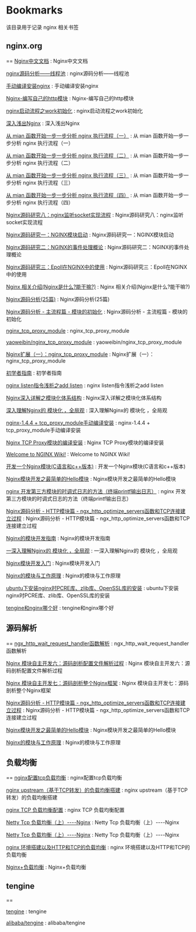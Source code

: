 # Bookmarks
该目录用于记录 nginx 相关书签

## nginx.org
==
[Nginx中文文档](http://www.nginx.cn/doc/index.html) : Nginx中文文档

[nginx源码分析——线程池](https://www.cnblogs.com/sxhlinux/p/6906490.html) : nginx源码分析——线程池

[手动编译安装nginx](https://www.cnblogs.com/luobiao320/p/7189934.html) : 手动编译安装nginx 

[Nginx-编写自己的http模块](https://blog.csdn.net/weixin_36816337/article/details/85175602) : Nginx-编写自己的http模块 

[nginx启动流程之work初始化](https://blog.csdn.net/apelife/article/details/53512988) : nginx启动流程之work初始化 

[深入浅出Nginx](https://www.cnblogs.com/workdsz/articles/9546653.html) : 深入浅出Nginx 

[从 mian 函数开始一步一步分析 nginx 执行流程（一）](https://www.cnblogs.com/zhuwbox/p/3983125.html) : 从 mian 函数开始一步一步分析 nginx 执行流程（一） 

[从 mian 函数开始一步一步分析 nginx 执行流程（二）](https://www.cnblogs.com/zhuwbox/p/3983440.html) : 从 mian 函数开始一步一步分析 nginx 执行流程（二） 

[从 mian 函数开始一步一步分析 nginx 执行流程（三）](https://www.cnblogs.com/zhuwbox/p/3985141.html) : 从 mian 函数开始一步一步分析 nginx 执行流程（三） 

[从 mian 函数开始一步一步分析 nginx 执行流程（四）](https://www.cnblogs.com/zhuwbox/p/3986856.html) : 从 mian 函数开始一步一步分析 nginx 执行流程（四） 

[Nginx源码研究八：nginx监听socket实现流程](https://www.cnblogs.com/yimuren/p/4485161.html) : Nginx源码研究八：nginx监听socket实现流程 

[Nginx源码研究一：NGINX模块启动](https://www.cnblogs.com/yimuren/p/4063164.html) : Nginx源码研究一：NGINX模块启动 

[Nginx源码研究二：NGINX的事件处理概论](https://www.cnblogs.com/yimuren/p/4088887.html) : Nginx源码研究二：NGINX的事件处理概论 

[Nginx源码研究三：Epoll在NGINX中的使用](https://www.cnblogs.com/yimuren/p/4105124.html) : Nginx源码研究三：Epoll在NGINX中的使用 

[Nginx 相关介绍(Nginx是什么?能干嘛?)](https://www.cnblogs.com/wcwnina/p/8728391.html) : Nginx 相关介绍(Nginx是什么?能干嘛?) 

[Nginx源码分析(25篇)](https://blog.csdn.net/yangyin007/article/details/82777086) : Nginx源码分析(25篇) 

[Nginx源码分析 - 主流程篇 - 模块的初始化](https://blog.csdn.net/initphp/article/details/51898955) : Nginx源码分析 - 主流程篇 - 模块的初始化 

[nginx_tcp_proxy_module](http://yaoweibin.github.io/nginx_tcp_proxy_module/) : nginx_tcp_proxy_module 

[yaoweibin/nginx_tcp_proxy_module](https://github.com/yaoweibin/nginx_tcp_proxy_module) : yaoweibin/nginx_tcp_proxy_module 

[Nginx扩展（一）：nginx_tcp_proxy_module](https://snowolf.iteye.com/blog/1770251) : Nginx扩展（一）：nginx_tcp_proxy_module 

[初学者指南](https://docshome.gitbooks.io/nginx-docs/content/%E4%BB%8B%E7%BB%8D/%E5%88%9D%E5%AD%A6%E8%80%85%E6%8C%87%E5%8D%97.html) : 初学者指南 

[nginx listen指令浅析之add listen](https://www.jianshu.com/p/2dac438dc375) : nginx listen指令浅析之add listen 

[Nginx深入详解之模块化体系结构](https://blog.csdn.net/zhangge3663/article/details/82913170) : Nginx深入详解之模块化体系结构 

[深入理解Nginx的 模块化 ，全局观](https://blog.csdn.net/coolpale/article/details/80078769) : 深入理解Nginx的 模块化 ，全局观 

[nginx-1.4.4 + tcp_proxy_module手动编译安装](https://www.cnblogs.com/littlehb/p/3451228.html) : nginx-1.4.4 + tcp_proxy_module手动编译安装 

[Nginx TCP Proxy模块的编译安装](https://www.cnblogs.com/suncoolcat/p/3283528.html) : Nginx TCP Proxy模块的编译安装 

[Welcome to NGINX Wiki!](https://www.nginx.com/resources/wiki/#listen) : Welcome to NGINX Wiki! 

[开发一个Nginx模块(C语言和c++版本)](https://blog.csdn.net/qq_18810607/article/details/79886076) : 开发一个Nginx模块(C语言和c++版本) 

[Nginx模块开发之最简单的Hello模块](https://blog.csdn.net/yasi_xi/article/details/40512137) : Nginx模块开发之最简单的Hello模块 

[nginx 开发第三方模块的时调式日志的方法（终端printf输出日志）](https://blog.csdn.net/chenxun_2010/article/details/79267928) : nginx 开发第三方模块的时调式日志的方法（终端printf输出日志） 

[Nginx源码分析 - HTTP模块篇 - ngx_http_optimize_servers函数和TCP连接建立过程](https://blog.csdn.net/initphp/article/details/53728970) : Nginx源码分析 - HTTP模块篇 - ngx_http_optimize_servers函数和TCP连接建立过程 

[Nginx的模块开发指南](https://blog.csdn.net/tab_tab_tab/article/details/51407418) : Nginx的模块开发指南 

[一深入理解Nginx的 模块化 ，全局观](https://blog.csdn.net/youbingchen/article/details/51682228) : 一深入理解Nginx的 模块化 ，全局观 

[Nginx模块开发入门](https://blog.csdn.net/sunvince/article/details/7052797) : Nginx模块开发入门 

[Nginx的模块与工作原理](https://blog.csdn.net/kim_weir/article/details/80036693) : Nginx的模块与工作原理 

[ubuntu下安装nginx时PCRE库、zlib库、OpenSSL库的安装](https://blog.csdn.net/somanlee/article/details/69808788) : ubuntu下安装nginx时PCRE库、zlib库、OpenSSL库的安装 

[tengine和nginx哪个好](https://www.php.cn/nginx/425709.html) : tengine和nginx哪个好 

## 源码解析
==
[ngx_http_wait_request_handler函数解析](https://blog.51cto.com/11490450/1765681) : ngx_http_wait_request_handler函数解析 

[Nginx 模块自主开发六：源码剖析配置文件解析过程](https://blog.csdn.net/youbingchen/article/details/51782491) : Nginx 模块自主开发六：源码剖析配置文件解析过程 

[Nginx 模块自主开发七：源码剖析整个Nginx框架](https://blog.csdn.net/youbingchen/article/details/51789088) : Nginx 模块自主开发七：源码剖析整个Nginx框架 

[Nginx源码分析 - HTTP模块篇 - ngx_http_optimize_servers函数和TCP连接建立过程](https://blog.csdn.net/initphp/article/details/53728970) : Nginx源码分析 - HTTP模块篇 - ngx_http_optimize_servers函数和TCP连接建立过程 

[Nginx模块开发之最简单的Hello模块](https://blog.csdn.net/yasi_xi/article/details/40512137) : Nginx模块开发之最简单的Hello模块 

[Nginx的模块与工作原理](https://blog.csdn.net/kim_weir/article/details/80036693) : Nginx的模块与工作原理 

## 负载均衡
==
[nginx配置tcp负载均衡](https://blog.csdn.net/xqnode/article/details/83114206) : nginx配置tcp负载均衡 

[nginx upstream（基于TCP转发）的负载均衡搭建](https://blog.51cto.com/11804445/2056706) : nginx upstream（基于TCP转发）的负载均衡搭建 

[nginx TCP 负载均衡配置](https://blog.csdn.net/wumingzcj/article/details/79422299) : nginx TCP 负载均衡配置 

[Netty Tcp 负载均衡（上）----Nginx](https://segmentfault.com/a/1190000014341742?utm_source=tag-newest) : Netty Tcp 负载均衡（上）----Nginx 

[Netty Tcp 负载均衡（上）----Nginx](https://segmentfault.com/a/1190000014341742) : Netty Tcp 负载均衡（上）----Nginx 

[nginx 环境搭建以及HTTP和TCP的负载均衡](https://blog.csdn.net/dandan2zhuzhu/article/details/80887077) : nginx 环境搭建以及HTTP和TCP的负载均衡 

[Nginx+负载均衡](https://www.jianshu.com/p/d479d79f825f) : Nginx+负载均衡 

## tengine
==

[tengine](http://tengine.taobao.org/) : tengine 

[alibaba/tengine](https://github.com/alibaba/tengine) : alibaba/tengine 
